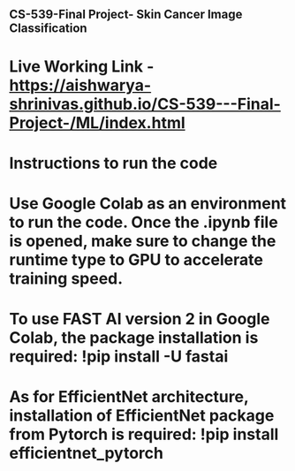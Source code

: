 ## CS-539-Final Project- Skin Cancer Image Classification

# Live Working Link - https://aishwarya-shrinivas.github.io/CS-539---Final-Project-/ML/index.html

# Instructions to run the code

# Use Google Colab as an environment to run the code. Once the .ipynb file is opened, make sure to change the runtime type to GPU to accelerate training speed.
# To use FAST AI version 2 in Google Colab, the package installation is required: !pip install -U fastai
# As for EfficientNet architecture, installation of EfficientNet package from Pytorch is required: !pip install efficientnet_pytorch




